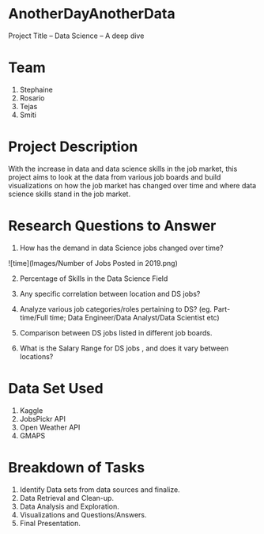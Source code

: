 # AnotherDayAnotherData
Project Title – Data Science – A deep dive 
# Team
  1.	Stephaine
  2.	Rosario
  3.	Tejas
  4.	Smiti
  
# Project Description

With the increase in data and data science skills in the job market, this project aims to look at the data from various job boards and build visualizations on how the job market has changed over time and where data science skills stand in the job market.

 #  Research Questions to Answer
  1.	How has the demand in data Science jobs changed over time? 
  
   ![time](Images/Number of Jobs Posted in 2019.png)
    
  2.	Percentage of Skills in the Data Science Field
  
  3.	Any specific correlation between location and DS jobs? 
  
  4.	Analyze various job categories/roles pertaining to DS? (eg. Part-time/Full time; Data Engineer/Data Analyst/Data Scientist etc) 
  
  5.	Comparison between DS jobs listed in different job boards. 
  
  6.	What is the Salary Range for DS jobs , and does it vary between locations? 

# Data Set Used
  1.	Kaggle
  2.	JobsPickr API
  3.    Open Weather API
  4.    GMAPS
  
#  Breakdown of Tasks 
  1.	Identify Data sets from data sources and finalize.
  2.	Data Retrieval and Clean-up.
  3.	Data Analysis and Exploration.
  4.	Visualizations and Questions/Answers.
  5.	Final Presentation.




